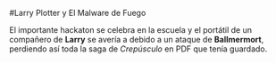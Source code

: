 #Larry Plotter y El Malware de Fuego

El importante hackaton se celebra en la escuela y el portátil de un compañero de **Larry** se avería a debido a un ataque de **Ballmermort**, perdiendo así toda la saga de *Crepúsculo* en PDF que tenía guardado. 